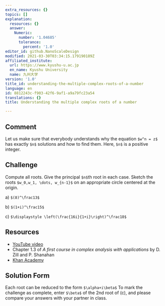 ```yaml
---
extra_resources: {}
topics: []
explanation:
  resources: {}
  answer:
    Numeric:
      number: '1.04685'
      tolerance:
        percent: '1.0'
editor_id: github.NanoScaleDesign
modified: 2021-03-30T03:34:15.179190189Z
affiliated_institute:
  url: https://www.kyushu-u.ac.jp
  en_name: Kyushu University
  name: 九州大学
version: '1.0'
title_id: understanding-the-multiple-complex-roots-of-a-number
language: en
id: 8812243c-f903-42f6-9af1-a9a79fc23a54
translations: {}
title: Understanding the multiple complex roots of a number

---
```


## Comment
Let us make sure that everybody understands why the equation `$w^n = z$` has  exactly `$n$` solutions and how to find them. Here, `$n$` is a positive integer.

## Challenge
Compute all roots. Give the principal `$n$`th root in each case. Sketch the roots `$w_0,w_1, \dots, w_{n-1}$` on an appropriate circle centered at the origin.
  
a) `$(8)^\frac13$`

b) `$(1+i)^\frac15$`

c) `$\displaystyle \left(\frac{16i}{1+i}\right)^\frac18$`


## Resources
- [YouTube video](https://www.youtube.com/watch?v=yI2NeikrxoU&list=PLi7yHjesblV0sSfZzWdSUXGO683n_nJdQ&index=4)
- Chapter 1.3 of *A first course in complex analysis with applications* by D. Zill and P. Shanahan
- [Khan Academy](https://www.khanacademy.org/math/precalculus/imaginary-and-complex-numbers#polar-form-of-complex-numbers)


## Solution Form
Each root can be reduced to the form `$\alpha+i\beta$`
To mark the challenge as complete, enter `$\beta$` of the 2nd root of (c), and please compare your answers with your partner in class.



